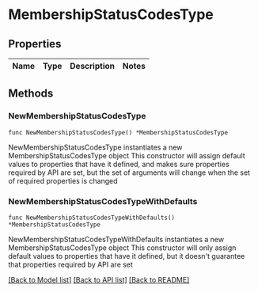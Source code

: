 # MembershipStatusCodesType

## Properties

Name | Type | Description | Notes
------------ | ------------- | ------------- | -------------

## Methods

### NewMembershipStatusCodesType

`func NewMembershipStatusCodesType() *MembershipStatusCodesType`

NewMembershipStatusCodesType instantiates a new MembershipStatusCodesType object
This constructor will assign default values to properties that have it defined,
and makes sure properties required by API are set, but the set of arguments
will change when the set of required properties is changed

### NewMembershipStatusCodesTypeWithDefaults

`func NewMembershipStatusCodesTypeWithDefaults() *MembershipStatusCodesType`

NewMembershipStatusCodesTypeWithDefaults instantiates a new MembershipStatusCodesType object
This constructor will only assign default values to properties that have it defined,
but it doesn't guarantee that properties required by API are set


[[Back to Model list]](../README.md#documentation-for-models) [[Back to API list]](../README.md#documentation-for-api-endpoints) [[Back to README]](../README.md)


